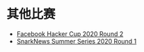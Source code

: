 # 其他比赛

- [Facebook Hacker Cup 2020 Round 2](./HC2020-R2/)
- [SnarkNews Summer Series 2020 Round 1](./SNSS2020-R1/)

